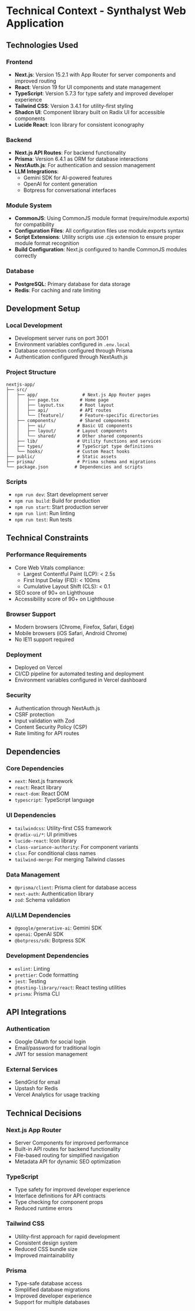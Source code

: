 # Technical Context - Synthalyst Web Application

## Technologies Used

### Frontend

- **Next.js**: Version 15.2.1 with App Router for server components and improved routing
- **React**: Version 19 for UI components and state management
- **TypeScript**: Version 5.7.3 for type safety and improved developer experience
- **Tailwind CSS**: Version 3.4.1 for utility-first styling
- **Shadcn UI**: Component library built on Radix UI for accessible components
- **Lucide React**: Icon library for consistent iconography

### Backend

- **Next.js API Routes**: For backend functionality
- **Prisma**: Version 6.4.1 as ORM for database interactions
- **NextAuth.js**: For authentication and session management
- **LLM Integrations**:
  - Gemini SDK for AI-powered features
  - OpenAI for content generation
  - Botpress for conversational interfaces

### Module System

- **CommonJS**: Using CommonJS module format (require/module.exports) for compatibility
- **Configuration Files**: All configuration files use module.exports syntax
- **Script Extensions**: Utility scripts use .cjs extension to ensure proper module format recognition
- **Build Configuration**: Next.js configured to handle CommonJS modules correctly

### Database

- **PostgreSQL**: Primary database for data storage
- **Redis**: For caching and rate limiting

## Development Setup

### Local Development

- Development server runs on port 3001
- Environment variables configured in `.env.local`
- Database connection configured through Prisma
- Authentication configured through NextAuth.js

### Project Structure

```
nextjs-app/
├── src/
│   ├── app/                 # Next.js App Router pages
│   │   ├── page.tsx        # Home page
│   │   ├── layout.tsx      # Root layout
│   │   ├── api/            # API routes
│   │   └── [feature]/      # Feature-specific directories
│   ├── components/         # Shared components
│   │   ├── ui/            # Basic UI components
│   │   ├── layout/        # Layout components
│   │   └── shared/        # Other shared components
│   ├── lib/               # Utility functions and services
│   ├── types/             # TypeScript type definitions
│   └── hooks/             # Custom React hooks
├── public/                # Static assets
├── prisma/                # Prisma schema and migrations
└── package.json          # Dependencies and scripts
```

### Scripts

- `npm run dev`: Start development server
- `npm run build`: Build for production
- `npm run start`: Start production server
- `npm run lint`: Run linting
- `npm run test`: Run tests

## Technical Constraints

### Performance Requirements

- Core Web Vitals compliance:
  - Largest Contentful Paint (LCP): < 2.5s
  - First Input Delay (FID): < 100ms
  - Cumulative Layout Shift (CLS): < 0.1
- SEO score of 90+ on Lighthouse
- Accessibility score of 90+ on Lighthouse

### Browser Support

- Modern browsers (Chrome, Firefox, Safari, Edge)
- Mobile browsers (iOS Safari, Android Chrome)
- No IE11 support required

### Deployment

- Deployed on Vercel
- CI/CD pipeline for automated testing and deployment
- Environment variables configured in Vercel dashboard

### Security

- Authentication through NextAuth.js
- CSRF protection
- Input validation with Zod
- Content Security Policy (CSP)
- Rate limiting for API routes

## Dependencies

### Core Dependencies

- `next`: Next.js framework
- `react`: React library
- `react-dom`: React DOM
- `typescript`: TypeScript language

### UI Dependencies

- `tailwindcss`: Utility-first CSS framework
- `@radix-ui/*`: UI primitives
- `lucide-react`: Icon library
- `class-variance-authority`: For component variants
- `clsx`: For conditional class names
- `tailwind-merge`: For merging Tailwind classes

### Data Management

- `@prisma/client`: Prisma client for database access
- `next-auth`: Authentication library
- `zod`: Schema validation

### AI/LLM Dependencies

- `@google/generative-ai`: Gemini SDK
- `openai`: OpenAI SDK
- `@botpress/sdk`: Botpress SDK

### Development Dependencies

- `eslint`: Linting
- `prettier`: Code formatting
- `jest`: Testing
- `@testing-library/react`: React testing utilities
- `prisma`: Prisma CLI

## API Integrations

### Authentication

- Google OAuth for social login
- Email/password for traditional login
- JWT for session management

### External Services

- SendGrid for email
- Upstash for Redis
- Vercel Analytics for usage tracking

## Technical Decisions

### Next.js App Router

- Server Components for improved performance
- Built-in API routes for backend functionality
- File-based routing for simplified navigation
- Metadata API for dynamic SEO optimization

### TypeScript

- Type safety for improved developer experience
- Interface definitions for API contracts
- Type checking for component props
- Reduced runtime errors

### Tailwind CSS

- Utility-first approach for rapid development
- Consistent design system
- Reduced CSS bundle size
- Improved maintainability

### Prisma

- Type-safe database access
- Simplified database migrations
- Improved developer experience
- Support for multiple databases

